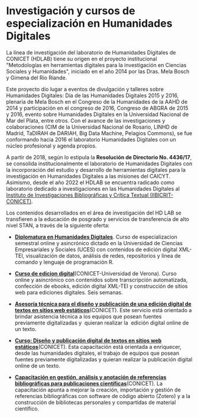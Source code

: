# Investigación y cursos de especialización en Humanidades Digitales

La línea de investigación del laboratorio de Humanidades Digitales de CONICET (HDLAB) tiene su origen en el proyecto institucional "Metodologías en herramientas digitales para la investigación en Ciencias Sociales y Humanidades", iniciado en el año 2014 por las Dras. Mela Bosch y Gimena del Rio Riande. 

Este proyecto dio lugar a eventos de divulgación y talleres sobre Humanidades Digitales: Día de las Humanidades Digitales 2015 y 2016, plenaria de Mela Bosch en el Congreso de la Humanidades de la AAHD de 2014 y participación en el congreso de 2016, Congreso de ABGRA de 2015 y 2016, evento sobre Humanidades Digitales en la Universidad Nacional de Mar del Plata, entre otros. Con el avance de las investigaciones y colaboraciones (CIM de la Universidad Nacional de Rosario, LINHD de Madrid, TaDIRAH de DARIAH, Big Data Machine, Pelagios Commons), se fue conformando hacia 2016 el laboratorio Humanidades Digitales con un núcleo profesional y agenda propios.

A partir de 2018, según lo estipula la **Resolución de Directorio No. 4436/17**, se consolida institucionalmente el laboratorio de Humanidades Digitales con la incorporación del estudio y desarrollo de herramientas digitales para la investigación en Humanidades Digitales a las misiones del CAICYT. Asimismo, desde el año 2022 el HDLAB se encuentra radicado como laboratorio dedicado a investigaciones en las Humanidades Digitales al [Instituto de Investigaciones Bibliográficas y Crítica Textual (IIBICRIT-CONICET)](https://iibicrit.conicet.gov.ar/).

Los contenidos desarrollados en el área de investigación del HD LAB se transfieren a la educación de posgrado y servicios de transferencia de alto nivel STAN, a través de la siguiente oferta:

- [**Diplomatura en Humanidades Digitales**](https://www.uces.edu.ar/carreras-escuela-negocios/gestion-del-talento-humano/diplomatura-humanidades-digitales). Curso de especializacion semestral online y asincrónico dictado en la Universidad de Ciencias Empresariales y Sociales (UCES) con contenidos de edición digital XML-TEI, visualización de datos, análisis de redes, repositorios y línea de comando y lenguaje de programación R.
  
- [**Curso de edicion digital**](https://hdlab.space/curso-edicion-digital/)(CONICET-Universidad de Verona). Curso online y asincrónico con contenidos sobre transcripción automatizada, confección de ebooks, edición digital XML-TEI y construcción de sitios web para ediciones digitales. Seis semanas.

- [**Asesoría técnica para el diseño y publicación de una edición digital de textos en sitios web estáticos**](https://iibicrit.conicet.gov.ar/capacitacion-y-asesoramiento/)(CONICET). Este servicio está orientado a brindar asistencia técnica a los equipos que posean fuentes previamente digitalizadas y  quieran realizar la  edición digital online de un texto.

- [**Curso: Diseño y publicación digital de textos en sitios web estáticos**](https://iibicrit.conicet.gov.ar/capacitacion-y-asesoramiento/)(CONICET). Esta capacitación está orientada a enriquecer, desde las humanidades digitales, el trabajo de equipos que posean fuentes previamente digitalizadas y  quieran realizar la  publicación digital online de un texto.

- [**Capacitación en gestión, análisis y anotación de referencias bibliográficas para publicaciones científicas**](https://iibicrit.conicet.gov.ar/capacitacion-y-asesoramiento/)(CONICET). La capacitación apunta a mejorar la creación, importación y gestión de referencias bibliográficas con software de código abierto (Zotero) y a la construcción de bibliotecas personales y compartidas de material científico. 
